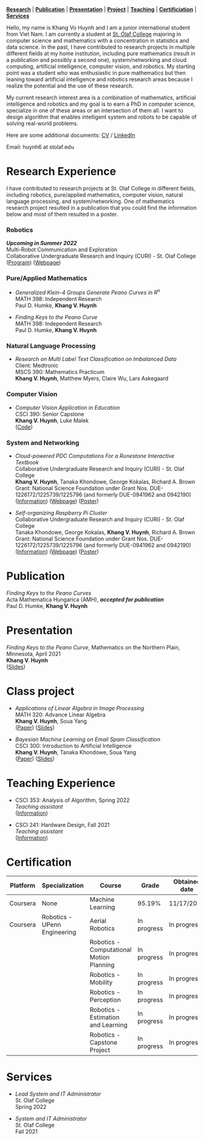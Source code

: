 [**Research**](#research-experience) | [**Publication**](#publication) | [**Presentation**](#presentation) | [**Project**](#class-project) | [**Teaching**](#teaching-experience) | [**Certificiation**](#certification) | [**Services**](#services)

Hello, my name is Khang Vo Huynh and I am a junior international student from Viet Nam. I am currently a student at [St. Olaf College](https://wp.stolaf.edu/) majoring in computer science and mathematics with a concentration in statistics and data science. In the past, I have contributed to research projects in multiple different fields at my home institution, including pure mathematics (result in a publication and possibly a second one), system/networking and cloud computing, artificial intelligence, computer vision, and robotics. My starting point was a student who was enthusiastic in pure mathematics but then leaning toward artificial intelligence and robotics research areas because I realize the potential and the use of these research.

My current research interest area is a combination of mathematics, artificial intelligence and robotics and my goal is to earn a PhD in computer science, specialize in one of these areas or an intersection of them all. I want to design algorithm that enables intelligent system and robots to be capable of solving real-world problems.

Here are some additional documents: [CV](https://hvkhcm.github.io/folder/Khang%20Vo%20Huynh%20-%20CV.pdf) / [LinkedIn](https://www.linkedin.com/in/khang-huynh-353242208/)

Email: huynh6 at stolaf.edu

# **Research Experience**
I have contributed to research projects at St. Olaf College in different fields, including robotics, pure/applied mathematics, computer vision, natural language processing, and system/networking. One of mathematics research project resulted in a publication that you could find the information below and most of them resulted in a poster.

### Robotics
  __*Upcoming in Summer 2022*__\
  Multi-Robot Communication and Exploration\
  Collaborative Undergraduate Research and Inquiry (CURI) - St. Olaf College\
  ([Program](https://wp.stolaf.edu/curi/)) ([Webpage](https://elevator.stolaf.edu/curi/asset/viewAsset/61dca1e7494fb65fd5148935))

### Pure/Applied Mathematics
* *Generalized Klein-4 Groups Generate Peano Curves in R<sup>n</sup>*\
  MATH 398: Independent Research\
  Paul D. Humke, **Khang V. Huynh**
  
* *Finding Keys to the Peano Curve*\
  MATH 398: Independent Research\
  Paul D. Humke, **Khang V. Huynh**

### Natural Language Processing
 * *Research on Multi Label Text Classification on Imbalanced Data*\
  Client: Medtronic\
  MSCS 390: Mathematics Practicum\
  **Khang V. Huynh**, Matthew Myers, Claire Wu, Lars Askegaard
  
### Computer Vision
* *Computer Vision Application in Education*\
  CSCI 390: Senior Capstone\
  **Khang V. Huynh**, Luke Malek\
  ([Code](https://github.com/HVKHCM/Capstone---Computer-Vision))
  
### System and Networking
* *Cloud-powered PDC Computations For a Runestone Interactive Textbook*\
  Collaborative Undergraduate Research and Inquiry (CURI) - St. Olaf College\
  **Khang V. Huynh**, Tanaka Khondowe, George Kokalas, Richard A. Brown\
  Grant: National Science Foundation under Grant Nos. DUE-1226172/1225739/1225796 (and formerly DUE-0941962 and 0942190)\
  ([Information](https://csinparallel.org/index.html)) ([Webpage](https://elevator.stolaf.edu/curi/asset/viewAsset/6026af23a888b219bd7dff06)) ([Poster](https://HVKHCM.github.io/folder/Kubernetes%2BCkubed%20poster.pdf))

* *Self-organizing Raspberry Pi Cluster*\
  Collaborative Undergraduate Research and Inquiry (CURI) - St. Olaf College\
  Tanaka Khondowe, George Kokalas, **Khang V. Huynh**, Richard A. Brown\
  Grant: National Science Foundation under Grant Nos. DUE-1226172/1225739/1225796 (and formerly DUE-0941962 and 0942190)\
  ([Information](https://csinparallel.org/index.html)) ([Webpage](https://elevator.stolaf.edu/curi/asset/viewAsset/6026af23a888b219bd7dff06)) ([Poster](https://HVKHCM.github.io/folder/Tanaka%20Khondowe%2C%20KOKALAS%2C%20HUYNH%2C%20BROWN_CURI_2021_Poster.pptx.pdf))



# **Publication**

*Finding Keys to the Peano Curves*\
Acta Mathematica Hungarica (AMH), __*accepted for publication*__\
Paul D. Humke, **Khang V. Huynh**

# **Presentation**
*Finding Keys to the Peano Curve*, Mathematics on the Northern Plain, Minnesota, April 2021\
**Khang V. Huynh**\
([Slides](https://hvkhcm.github.io/folder/MNP-presentation.pdf))

# **Class project**
* *Applications of Linear Algebra in Image Processing*\
  MATH 320: Advance Linear Algebra\
  **Khang V. Huynh**, Soua Yang\
  ([Paper](https://HVKHCM.github.io/folder/KhangSoua%20-%20Final%20Paper.pdf)) ([Slides](https://HVKHCM.github.io/folder/Math%20Final%20Project.pdf))

* *Bayesian Machine Learning on Email Spam Classification* \
  CSCI 300: Introduction to Artificial Intelligence\
  **Khang V. Huynh**, Tanaka Khondowe, Soua Yang\
  ([Paper](https://HVKHCM.github.io/folder/Project_report_AAMAS_format.pdf)) ([Slides](https://HVKHCM.github.io/folder/AI%20Final%20Presentation_%20TanakaSouaKhang.pdf))

# **Teaching Experience**
* CSCI 353: Analysis of Algorithm, Spring 2022\
*Teaching assistant*\
([Information](https://catalog.stolaf.edu/search/?P=CSCI%20353))

* CSCI 241: Hardware Design, Fall 2021\
*Teaching assistant*\
([Information](https://catalog.stolaf.edu/search/?P=CSCI%20241))

# **Certification**

Platform | Specialization | Course | Grade | Obtained date | Verification
-------- | -------------- | ------ | ----- | ------------- | ------------
Coursera | None | Machine Learning | 95.19% | 11/17/2021 | [Link](https://coursera.org/share/323537d57103ab896850fbe64d230d9b)
Coursera | Robotics - UPenn Engineering | Aerial Robotics | In progress | In progress | In progress
|  | | Robotics - Computational Motion Planning | In progress | In progress | In progress
|  | | Robotics - Mobility | In progress | In progress | In progress 
|  | | Robotics - Perception | In progress | In progress | In progress
|  | | Robotics - Estimation and Learning | In progress | In progress | In progress
|  | | Robotics - Capstone Project | In progress | In progress | In progress


# **Services**

* *Lead System and IT Administrator*\
  St. Olaf College\
  Spring 2022
  
* *System and IT Administrator*\
  St. Olaf College\
  Fall 2021
